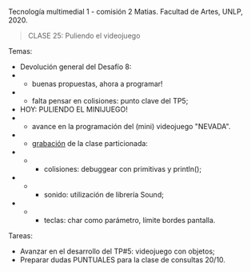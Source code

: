 Tecnología multimedial 1 - comisión 2 Matias. Facultad de Artes, UNLP, 2020.

> CLASE 25: Puliendo el videojuego

Temas:

- Devolución general del Desafío 8:
- - buenas propuestas, ahora a programar!
- - falta pensar en colisiones: punto clave del TP5;
- HOY: PULIENDO EL MINIJUEGO!
- - avance en la programación del (mini) videojuego "NEVADA".
- - [grabación](https://drive.google.com/file/d/19Tvo_x81zCtVjnBrBlKzo78jZnxF7jNw/view?usp=sharing) de la clase particionada:
- - - colisiones: debuggear con primitivas y println();
- - - sonido: utilización de librería Sound;
- - - teclas: char como parámetro, límite bordes pantalla.

Tareas:
- Avanzar en el desarrollo del TP#5: videojuego con objetos;
- Preparar dudas PUNTUALES para la clase de consultas 20/10.

